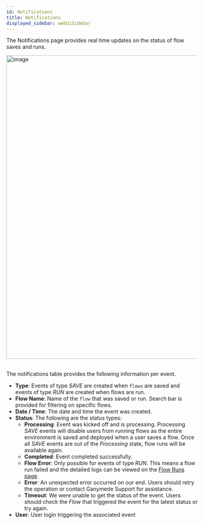 ```yaml
---
id: Notifications
title: Notifications
displayed_sidebar: webUiSidebar
---
```


The Notifications page provides real time updates on the status of flow saves and runs. 

<img width="800" alt="image" src="https://ganymede-bio.mo.cloudinary.net/apiServer/Notifications_20221218.png" />
<br />
<br />

The notifications table provides the following information per event.

- **Type**: Events of type _SAVE_ are created when `flows` are saved and events of type _RUN_ are created when flows are run.
- **Flow Name**: Name of the `flow` that was saved or run. Search bar is provided for filtering on specific flows.
- **Date / Time**: The date and time the event was created.
- **Status**: The following are the status types:
    - **Processing**: Event was kicked off and is processing. Processing _SAVE_ events will disable users from running flows as the entire environment is saved and deployed when a user saves a flow. Once all _SAVE_ events are out of the _Processing_ state, flow runs will be available again.
    - **Completed**: Event completed successfully. 
    - **Flow Error**: Only possible for events of type _RUN_. This means a flow run failed and the detailed logs can be viewed on the [Flow Runs page](FlowRuns.md).
    - **Error**: An unexpected error occurred on our end. Users should retry the operation or contact Ganymede Support for assistance.
    - **Timeout**: We were unable to get the status of the event. Users should check the _Flow_ that triggered the event for the latest status or try again.
- **User**: User login triggering the associated event




